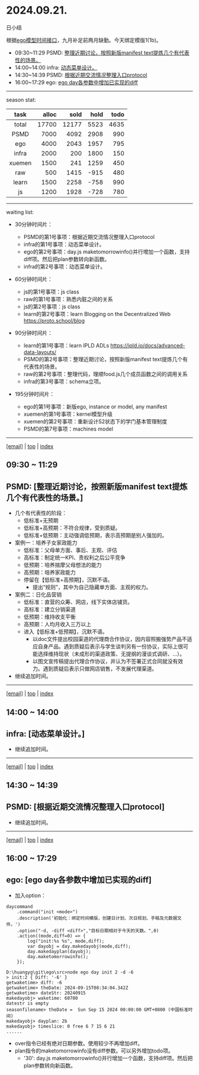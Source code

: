 # 2024.09.21.
日小结

<a id="top"></a>
根据[ego模型时间接口](https://gitee.com/hyg/blog/blob/master/timeflow.md)，九月补足前两月缺勤。今天绑定模版1(1b)。

<a id="index"></a>
- 09:30~11:29	PSMD: [整理近期讨论，按照新版manifest text提炼几个有代表性的场景。](#20240921093000)
- 14:00~14:00	infra: [动态菜单设计。](#20240921140000)
- 14:30~14:39	PSMD: [根据近期交流情况整理入口protocol](#20240921143000)
- 16:00~17:29	ego: [ego day各参数中增加已实现的diff](#20240921160000)

---
season stat:

| task | alloc | sold | hold | todo |
| :---: | ---: | ---: | ---: | ---: |
| total | 17700 | 12177 | 5523 | 4635 |
| PSMD | 7000 | 4092 | 2908 | 990 |
| ego | 4000 | 2043 | 1957 | 795 |
| infra | 2000 | 200 | 1800 | 150 |
| xuemen | 1500 | 241 | 1259 | 450 |
| raw | 500 | 1415 | -915 | 480 |
| learn | 1500 | 2258 | -758 | 990 |
| js | 1200 | 1928 | -728 | 780 |

---
waiting list:


- 30分钟时间片：
  - PSMD的第1号事项：根据近期交流情况整理入口protocol
  - infra的第1号事项：动态菜单设计。
  - ego的第2号事项：day.js maketomorrowinfo()并行增加一个函数，支持diff项。然后把plan参数转向新函数。
  - infra的第2号事项：动态菜单设计。

- 60分钟时间片：
  - js的第1号事项：js class
  - raw的第1号事项：熟悉内脏之间的关系
  - js的第2号事项：js class
  - learn的第2号事项：learn Blogging on the Decentralized Web https://proto.school/blog

- 90分钟时间片：
  - learn的第1号事项：learn IPLD ADLs https://ipld.io/docs/advanced-data-layouts/
  - PSMD的第2号事项：整理近期讨论，按照新版manifest text提炼几个有代表性的场景。
  - raw的第2号事项：整理代码，理顺food.js几个成员函数之间的调用关系
  - infra的第3号事项：schema立项。

- 195分钟时间片：
  - ego的第1号事项：新版ego, instance or model, any manifest
  - xuemen的第1号事项：kernel模型升级
  - xuemen的第2号事项：重新设计S2状态下的学门基本管理制度
  - PSMD的第7号事项：machines model

---
<a href="mailto:huangyg@mars22.com?subject=关于2024.09.21.[整理近期讨论，按照新版manifest text提炼几个有代表性的场景。]任务&body=日期: 2024.09.21.%0D%0A序号: 5%0D%0A手稿:../../draft/2024/09/20240921.01.md%0D%0A---请勿修改邮件主题及以上内容 从下一行开始写您的想法---%0D%0A">[email]</a> | [top](#top) | [index](#index)
<a id="20240921093000"></a>
## 09:30 ~ 11:29
## PSMD: [整理近期讨论，按照新版manifest text提炼几个有代表性的场景。]

 - 几个有代表性的阶段：
    - 低标准+无预期
    - 低标准+高预期：不符合规律，受到质疑。
    - 低标准+低预期：主动强调低预期，表示高预期是别人强加的。
- 案例一：培养子女家政能力
    - 低标准：父母单方面、事后、主观、评估
    - 高标准：制定统一KPI、责权利之后公平竞争
    - 低预期：培养揣摩父母想法的能力
    - 高预期：培养家政能力
    - 停留在【低标准+高预期】，沉默不语。
        - 提出“规则”，其中为自己隐藏单方面、主观的权力。
- 案例二：日化品营销
    - 低标准：直营的众筹、网店，线下实体店铺货。
    - 高标准：建立分销渠道
    - 低预期：维持收支平衡
    - 高预期：人均月收入三万以上
    - 进入【低标准+低预期】，沉默不语。
        - 以doc文件提出校园渠道的代理商合作协议，因内容照搬强势产品不适应自身产品。遇到质疑后表示与学生谈判另有一份协议，实际上很可能选择维持现状（未成形的渠道政策、无提纲的漫谈式调研、...）。
        - 以图文宣传稿提出代理合作协议，并认为不签署正式合同就没有效力。遇到质疑后表示只做网店销售，不发展代理渠道。
- 继续追加时间。

---
<a href="mailto:huangyg@mars22.com?subject=关于2024.09.21.[动态菜单设计。]任务&body=日期: 2024.09.21.%0D%0A序号: 7%0D%0A手稿:../../draft/2024/09/20240921.02.md%0D%0A---请勿修改邮件主题及以上内容 从下一行开始写您的想法---%0D%0A">[email]</a> | [top](#top) | [index](#index)
<a id="20240921140000"></a>
## 14:00 ~ 14:00
## infra: [动态菜单设计。]

- 继续追加时间。
---
<a href="mailto:huangyg@mars22.com?subject=关于2024.09.21.[根据近期交流情况整理入口protocol]任务&body=日期: 2024.09.21.%0D%0A序号: 8%0D%0A手稿:../../draft/2024/09/20240921.03.md%0D%0A---请勿修改邮件主题及以上内容 从下一行开始写您的想法---%0D%0A">[email]</a> | [top](#top) | [index](#index)
<a id="20240921143000"></a>
## 14:30 ~ 14:39
## PSMD: [根据近期交流情况整理入口protocol]

- 继续追加时间。
---
<a href="mailto:huangyg@mars22.com?subject=关于2024.09.21.[ego day各参数中增加已实现的diff]任务&body=日期: 2024.09.21.%0D%0A序号: 10%0D%0A手稿:../../draft/2024/09/20240921.04.md%0D%0A---请勿修改邮件主题及以上内容 从下一行开始写您的想法---%0D%0A">[email]</a> | [top](#top) | [index](#index)
<a id="20240921160000"></a>
## 16:00 ~ 17:29
## ego: [ego day各参数中增加已实现的diff]

- 加入option：
```
daycommand
    .command("init <mode>")
    .description('初始化：绑定时间模版，创建日计划、次日规划、手稿及元数据文件。')
    .option("-d, -diff <diff>","目标日期相对于今天的天数。",0)
    .action((mode,diff=0) => {
        log("init:%s %s", mode,diff);
        var dayobj = day.makedayobj(mode,diff);
        day.makedayplan(dayobj);
        day.maketomorrowinfo();
    });
```
```
D:\huangyg\git\ego\src>node ego day init 2 -d -6
> init:2 { Diff: '-6' }
getwaketime> diff: -6
getwaketime> theDate: 2024-09-15T08:34:04.342Z
getwaketime> dateStr: 20240915
makedayobj> waketime: 60700
datestr is empty
seasonfilename> theDate =  Sun Sep 15 2024 00:00:00 GMT+0800 (中国标准时间)
makedayobj> dayplan: 2b
makedayobj> timeslice: 0 free 6 7 15 6 21
......
```
- over指令已经有绝对日期参数。使用较少不再增加diff。
- plan指令的maketomorrowinfo没有diff参数。可以另外增加todo项。
    - '30': day.js maketomorrowinfo()并行增加一个函数，支持diff项。然后把plan参数转向新函数。
